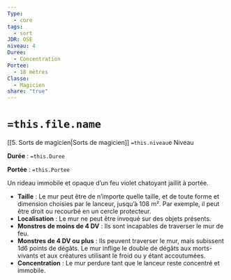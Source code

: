 ```yaml
---
Type:
  - core
tags:
  - sort
JDR: OSE
niveau: 4
Duree:
  - Concentration
Portee:
  - 18 mètres
Classe:
  - Magicien
share: "true"
---
```

# `=this.file.name`  

[[5. Sorts de magicien|Sorts de magicien]] `=this.niveau`e Niveau

**Durée** : `=this.Duree` 

**Portée** : `=this.Portee`

Un rideau immobile et opaque d’un feu violet chatoyant jaillit à portée.

- **Taille** : Le mur peut être de n’importe quelle taille, et de toute forme et dimension choisies par le lanceur, jusqu’à 108 m². Par exemple, il peut être droit ou recourbé en un cercle protecteur.
- **Localisation** : Le mur ne peut être invoqué sur des objets présents.
- **Monstres de moins de 4 DV** : Ils sont incapables de traverser le mur de feu.
- **Monstres de 4 DV ou plus** : Ils peuvent traverser le mur, mais subissent 1d6 points de dégâts. Le mur inflige le double de dégâts aux morts-vivants et aux créatures utilisant le froid ou y étant accoutumées.
- **Concentration** : Le mur perdure tant que le lanceur reste concentré et immobile.